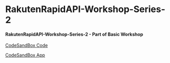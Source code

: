 # RakutenRapidAPI-Workshop-Series-2
#### RakutenRapidAPI-Workshop-Series-2 - Part of Basic Workshop 

[CodeSandBox Code](https://codesandbox.io/s/github/shreyanshp/RakutenRapidAPI-Workshop-Series-2)

[CodeSandBox App](https://yvy606xxlj.codesandbox.io/)
